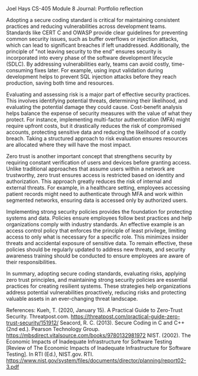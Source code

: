 Joel Hays
CS-405
Module 8 Journal: Portfolio reflection


Adopting a secure coding standard is critical for maintaining consistent practices and reducing vulnerabilities across development teams. Standards like CERT C and OWASP provide clear guidelines for preventing common security issues, such as buffer overflows or injection attacks, which can lead to significant breaches if left unaddressed. Additionally, the principle of "not leaving security to the end" ensures security is incorporated into every phase of the software development lifecycle (SDLC). By addressing vulnerabilities early, teams can avoid costly, time-consuming fixes later. For example, using input validation during development helps to prevent SQL injection attacks before they reach production, saving both time and resources.

Evaluating and assessing risk is a major part of effective security practices. This involves identifying potential threats, determining their likelihood, and evaluating the potential damage they could cause. Cost-benefit analysis helps balance the expense of security measures with the value of what they protect. For instance, implementing multi-factor authentication (MFA) might require upfront costs, but it drastically reduces the risk of compromised accounts, protecting sensitive data and reducing the likelihood of a costly breach. Taking a structured approach to risk evaluation ensures resources are allocated where they will have the most impact.

Zero trust is another important concept that strengthens security by requiring constant verification of users and devices before granting access. Unlike traditional approaches that assume users within a network are trustworthy, zero trust ensures access is restricted based on identity and authorization. This approach greatly reduces the risk of internal and external threats. For example, in a healthcare setting, employees accessing patient records might need to authenticate through MFA and work within segmented networks, ensuring data is accessed only by authorized users.

Implementing strong security policies provides the foundation for protecting systems and data. Policies ensure employees follow best practices and help organizations comply with industry standards. An effective example is an access control policy that enforces the principle of least privilege, limiting access to only what is necessary for a specific role. This minimizes insider threats and accidental exposure of sensitive data. To remain effective, these policies should be regularly updated to address new threats, and security awareness training should be conducted to ensure employees are aware of their responsibilities.

In summary, adopting secure coding standards, evaluating risks, applying zero trust principles, and maintaining strong security policies are essential practices for creating resilient systems. These strategies help organizations address potential vulnerabilities proactively, reducing risks and protecting valuable assets in an ever-changing threat landscape.

References:
Kueh, T. (2020, January 15). A Practical Guide to Zero-Trust Security. Threatpost.com. https://threatpost.com/practical-guide-zero-trust-security/151912/
Seacord, R. C. (2013). Secure Coding in C and C++ (2nd ed.). Pearson Technology Group. https://mbsdirect.vitalsource.com/books/9780132981972
NIST. (2002). The Economic Impacts of Inadequate Infrastructure for Software Testing [Review of The Economic Impacts of Inadequate Infrastructure for Software Testing]. In RTI (Ed.), NIST.gov. RTI. https://www.nist.gov/system/files/documents/director/planning/report02-3.pdf

